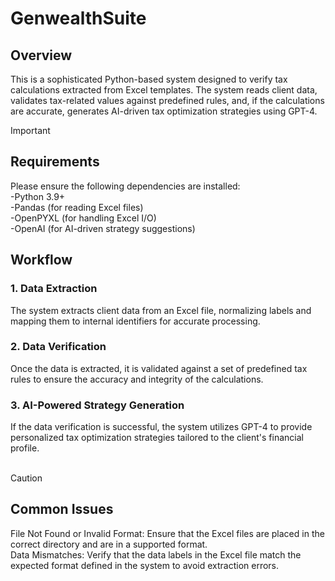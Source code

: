 # GenwealthSuite

## Overview
This is a sophisticated Python-based system designed to verify tax calculations extracted from Excel templates. The system reads client data, validates tax-related values against predefined rules, and, if the calculations are accurate, generates AI-driven tax optimization strategies using GPT-4.

> [!IMPORTANT]
> ## Requirements
> Please ensure the following dependencies are installed: <br>
> -Python 3.9+ <br>
> -Pandas (for reading Excel files) <br>
> -OpenPYXL (for handling Excel I/O) <br>
> -OpenAI (for AI-driven strategy suggestions) <br>

## Workflow

### 1. Data Extraction
The system extracts client data from an Excel file, normalizing labels and mapping them to internal identifiers for accurate processing.

### 2. Data Verification
Once the data is extracted, it is validated against a set of predefined tax rules to ensure the accuracy and integrity of the calculations.

### 3. AI-Powered Strategy Generation
If the data verification is successful, the system utilizes GPT-4 to provide personalized tax optimization strategies tailored to the client's financial profile.
<br>
<br>
> [!CAUTION]
> ## Common Issues
> File Not Found or Invalid Format: Ensure that the Excel files are placed in the correct directory and are in a supported format. <br>
> Data Mismatches: Verify that the data labels in the Excel file match the expected format defined in the system to avoid extraction errors.
